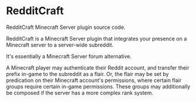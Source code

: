 # RedditCraft

RedditCraft Minecraft Server plugin source code.

RedditCraft is a Minecraft Server plugin that integrates your presence on a Minecraft server to a server-wide subreddit.

It's essentially a Minecraft Server forum alternative.

A Minecraft player may authenticate their Reddit account, and transfer their prefix in-game to the subreddit as a flair. Or, the flair may be set by predication on their Minecraft account's permissions, where certain flair groups require certain in-game permissions. These groups may additionally be composed if the server has a more complex rank system.
